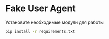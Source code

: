 # Fake User Agent

Установите необходимые модули для работы
```sh
pip install -r requirements.txt
```
